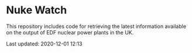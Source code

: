 # Nuke Watch

This repository includes code for retrieving the latest information available on the output of EDF nuclear power plants in the UK.

Last updated: 2020-12-01 12:13